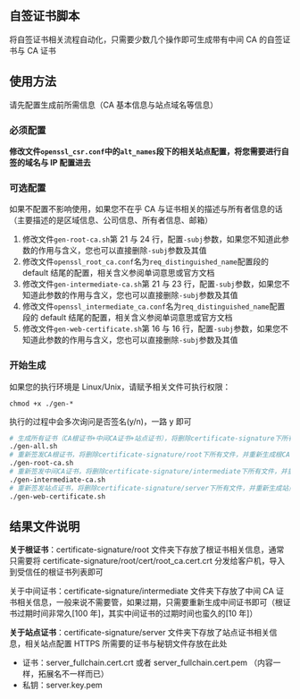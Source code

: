 ## 自签证书脚本

将自签证书相关流程自动化，只需要少数几个操作即可生成带有中间 CA 的自签证书与 CA 证书

## 使用方法

请先配置生成前所需信息（CA 基本信息与站点域名等信息）

### 必须配置

**修改文件`openssl_csr.conf`中的`alt_names`段下的相关站点配置，将您需要进行自签的域名与 IP 配置进去**

### 可选配置

如果不配置不影响使用，如果您不在乎 CA 与证书相关的描述与所有者信息的话（主要描述的是区域信息、公司信息、所有者信息、邮箱）

1. 修改文件`gen-root-ca.sh`第 21 与 24 行，配置`-subj`参数，如果您不知道此参数的作用与含义，您也可以直接删除`-subj`参数及其值
2. 修改文件`openssl_root_ca.conf`名为`req_distinguished_name`配置段的 default 结尾的配置，相关含义参阅单词意思或官方文档
3. 修改文件`gen-intermediate-ca.sh`第 21 与 23 行，配置`-subj`参数，如果您不知道此参数的作用与含义，您也可以直接删除`-subj`参数及其值
4. 修改文件`openssl_intermediate_ca.conf`名为`req_distinguished_name`配置段的 default 结尾的配置，相关含义参阅单词意思或官方文档
5. 修改文件`gen-web-certificate.sh`第 16 与 16 行，配置`-subj`参数，如果您不知道此参数的作用与含义，您也可以直接删除`-subj`参数及其值

### 开始生成

如果您的执行环境是 Linux/Unix，请赋予相关文件可执行权限：

```
chmod +x ./gen-*
```

执行的过程中会多次询问是否签名(y/n)，一路 y 即可

```bash
# 生成所有证书（CA根证书+中间CA证书+站点证书），将删除certificate-signature下所有文件，并重建所有证书信息
./gen-all.sh
# 重新签发CA根证书，将删除certificate-signature/root下所有文件，并重新生成根CA证书信息
./gen-root-ca.sh
# 重新签发中间CA证书，将删除certificate-signature/intermediate下所有文件，并重新生成中间CA证书信息
./gen-intermediate-ca.sh
# 重新签发站点证书，将删除certificate-signature/server下所有文件，并重新生成站点证书信息
./gen-web-certificate.sh
```

## 结果文件说明

**关于根证书**：certificate-signature/root 文件夹下存放了根证书相关信息，通常只需要将 certificate-signature/root/cert/root_ca.cert.crt 分发给客户机，导入到受信任的根证书列表即可

关于中间证书：certificate-signature/intermediate 文件夹下存放了中间 CA 证书相关信息，一般来说不需要管，如果过期，只需要重新生成中间证书即可（根证书过期时间非常久[100 年]，其实中间证书的过期时间也蛮久的[10 年]）

**关于站点证书**：certificate-signature/server 文件夹下存放了站点证书相关信息，相关站点配置 HTTPS 所需要的证书与秘钥文件存放在此处

- 证书：server_fullchain.cert.crt 或者 server_fullchain.cert.pem （内容一样，拓展名不一样而已）
- 私钥：server.key.pem
